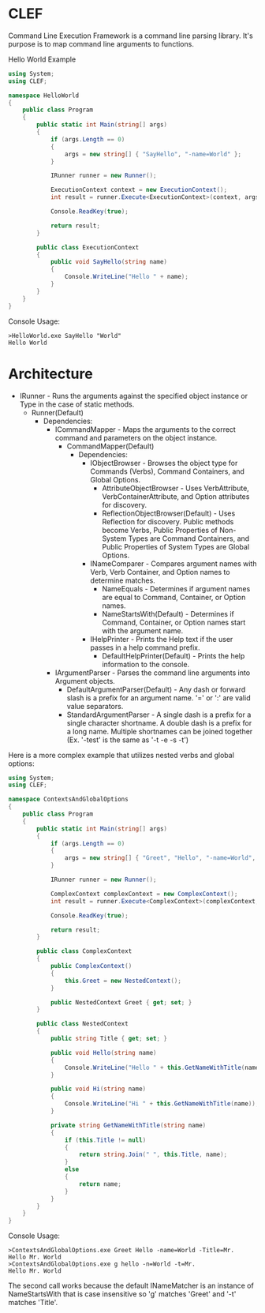 CLEF
====

Command Line Execution Framework is a command line parsing library. It's purpose is to map command line arguments to functions.

Hello World Example
```C#
using System;
using CLEF;

namespace HelloWorld
{
    public class Program
    {
        public static int Main(string[] args)
        {
            if (args.Length == 0)
            {
                args = new string[] { "SayHello", "-name=World" };
            }

            IRunner runner = new Runner();

            ExecutionContext context = new ExecutionContext();
            int result = runner.Execute<ExecutionContext>(context, args);

            Console.ReadKey(true);

            return result;
        }

        public class ExecutionContext
        {
            public void SayHello(string name)
            {
                Console.WriteLine("Hello " + name);
            }
        }
    }
}
```
Console Usage:
```
>HelloWorld.exe SayHello "World"
Hello World
```

Architecture
===
- IRunner - Runs the arguments against the specified object instance or Type in the case of static methods.
    - Runner(Default)
        - Dependencies:
            - ICommandMapper - Maps the arguments to the correct command and parameters on the object instance.
                - CommandMapper(Default)
                    - Dependencies:
                        - IObjectBrowser - Browses the object type for Commands (Verbs), Command Containers, and Global Options.
                            - AttributeObjectBrowser - Uses VerbAttribute, VerbContainerAttribute, and Option attributes for discovery.
                            - ReflectionObjectBrowser(Default) - Uses Reflection for discovery. Public methods become Verbs, Public Properties of Non-System Types are Command Containers, and Public Properties of System Types are Global Options.
                        - INameComparer - Compares argument names with Verb, Verb Container, and Option names to determine matches.
                            - NameEquals - Determines if argument names are equal to Command, Container, or Option names.
                            - NameStartsWith(Default) - Determines if Command, Container, or Option names start with the argument name.
                        - IHelpPrinter - Prints the Help text if the user passes in a help command prefix.
                            - DefaultHelpPrinter(Default) - Prints the help information to the console.
            - IArgumentParser - Parses the command line arguments into Argument objects.
                - DefaultArgumentParser(Default) - Any dash or forward slash is a prefix for an argument name. '=' or ':' are valid value separators.
                - StandardArgumentParser - A single dash is a prefix for a single character shortname. A double dash is a prefix for a long name. Multiple shortnames can be joined together (Ex. '-test' is the same as '-t -e -s -t')

Here is a more complex example that utilizes nested verbs and global options:
```C#
using System;
using CLEF;

namespace ContextsAndGlobalOptions
{
    public class Program
    {
        public static int Main(string[] args)
        {
            if (args.Length == 0)
            {
                args = new string[] { "Greet", "Hello", "-name=World", "-Title=Mr." };
            }

            IRunner runner = new Runner();

            ComplexContext complexContext = new ComplexContext();
            int result = runner.Execute<ComplexContext>(complexContext, args);

            Console.ReadKey(true);

            return result;
        }

        public class ComplexContext
        {
            public ComplexContext()
            {
                this.Greet = new NestedContext();
            }

            public NestedContext Greet { get; set; }
        }

        public class NestedContext
        {
            public string Title { get; set; }

            public void Hello(string name)
            {
                Console.WriteLine("Hello " + this.GetNameWithTitle(name));
            }

            public void Hi(string name)
            {
                Console.WriteLine("Hi " + this.GetNameWithTitle(name));
            }

            private string GetNameWithTitle(string name)
            {
                if (this.Title != null)
                {
                    return string.Join(" ", this.Title, name);
                }
                else
                {
                    return name;
                }
            }
        }
    }
}
```
Console Usage:
```
>ContextsAndGlobalOptions.exe Greet Hello -name=World -Title=Mr.
Hello Mr. World
>ContextsAndGlobalOptions.exe g hello -n=World -t=Mr.
Hello Mr. World
```
The second call works because the default INameMatcher is an instance of NameStartsWith that is case insensitive so 'g' matches 'Greet' and '-t' matches 'Title'.